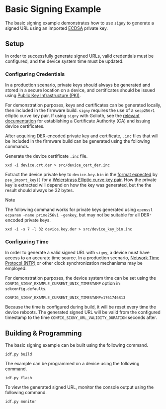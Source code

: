# Basic Signing Example

The basic signing example demonstrates how to use `signy` to generate a signed
URL using an imported
[ECDSA](https://en.wikipedia.org/wiki/Elliptic_Curve_Digital_Signature_Algorithm)
private key.

## Setup

In order to successfully generate signed URLs, valid credentials must be
configured, and the device system time must be updated.

### Configuring Credentials

In a production scenario, private keys should always be generated and stored in
a secure location on a device, and certificates should be issued using [Public
Key Infrastructure (PKI)](https://docs.golioth.io/connectivity/credentials/pki).

For demonstration purposes, keys and certificates can be generated locally, then
included in the firmware build. `signy` requires the use of a `secp256r1`
elliptic curve key pair. If using `signy` with Golioth, see the [relevant
documentation](https://docs.golioth.io/connectivity/credentials/pki#establishing-pki)
for establishing a Certificate Authority (CA) and issuing device certificates.

After acquiring DER-encoded private key and certificate, `.inc` files that will
be included in the firmware build can be generated using the following commands.


Generate the device certificate `.inc` file.

```
xxd -i device.crt.der > src/device_cert_der.inc
```

Extract the device private key to `device.key.bin` in the [format
expected](https://datatracker.ietf.org/doc/html/rfc5915.html) by
`psa_import_key()` for a [Weierstrass Elliptic curve key
pair](https://arm-software.github.io/psa-api/crypto/1.1/api/keys/management.html#key-formats).
How the private key is extracted will depend on how the key was generated, but
the the result should always be 32 bytes.

> [!NOTE]
> The following command works for private keys generated using `openssl ecparam
> -name prime256v1 -genkey`, but may not be suitable for all DER-encoded private
> keys.

```
xxd -i -s 7 -l 32 device.key.der > src/device_key_bin.inc
```

### Configuring Time

In order to generate a valid signed URL with `signy`, a device must have access
to an accurate time source. In a production scenario, [Network Time Protocol
(NTP)](https://en.wikipedia.org/wiki/Network_Time_Protocol) or other clock
synchronization mechanisms may be employed.

For demonstration purposes, the device system time can be set using the
`CONFIG_SIGNY_EXAMPLE_CURRENT_UNIX_TIMESTAMP` option in `sdkconfig.defaults`.

```
CONFIG_SIGNY_EXAMPLE_CURRENT_UNIX_TIMESTAMP=1761746813
```
Because the time is configured during build, it will be reset every time the
device reboots. The generated signed URL will be valid from the configured
timestamp to the time `CONFIG_SIGNY_URL_VALIDITY_DURATION` seconds after.

## Building & Programming

The basic signing example can be built using the following command.

```
idf.py build
```

The example can be programmed on a device using the following command.

```
idf.py flash
```

To view the generated signed URL, monitor the console output using the following
command.

```
idf.py monitor
```
